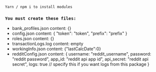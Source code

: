 `Yarn / npm i to install modules`

### `You must create these files:`

- bank_profiles.json content: {}
- config.json content: {
  "token": "token",
  "prefix": "prefix"
  }
- roles.json content: {}
- transactionLogs.log content: empty
- workingInfo.json content: {"lastCalcDate":0}
- redditConfig.json content: {
  username: "reddit_username",
  password: "reddit password",
  app_id: "reddit api app id",
  api_secret: "reddit api secret",
  logs: true // specify this if you want logs from this package
  }

